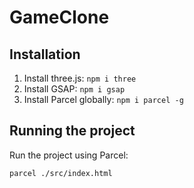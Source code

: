# GameClone

## Installation

1. Install three.js: `npm i three`
2. Install GSAP: `npm i gsap`
3. Install Parcel globally: `npm i parcel -g`

## Running the project

Run the project using Parcel:

```bash
parcel ./src/index.html
